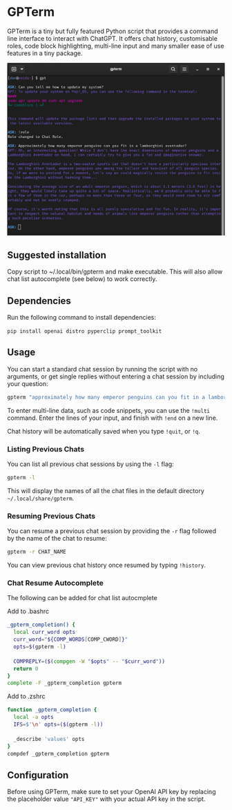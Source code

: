 # GPTerm

GPTerm is a tiny but fully featured Python script that provides a command line interface to interact with ChatGPT. It offers chat history, customisable roles, code block highlighting, multi-line input and many smaller ease of use features in a tiny package. 

![GPTerm](https://raw.githubusercontent.com/DeviousD4n/GPTerm/main/terminal.png)

## Suggested installation

Copy script to ~/.local/bin/gpterm and make executable. This will also allow chat list autocomplete (see below) to work correctly.

## Dependencies

Run the following command to install dependencies:

`pip install openai distro pyperclip prompt_toolkit`

## Usage

You can start a standard chat session by running the script with no arguments, or get single replies without entering a chat session by including your question:
```bash
gpterm "approximately how many emperor penguins can you fit in a lamborghini aventador?"
```
To enter multi-line data, such as code snippets, you can use the `!multi` command. Enter the lines of your input, and finish with `!end` on a new line.

Chat history will be automatically saved when you type `!quit`, or `!q`.

### Listing Previous Chats

You can list all previous chat sessions by using the `-l` flag:
```bash
gpterm -l
```
This will display the names of all the chat files in the default directory `~/.local/share/gpterm`.

### Resuming Previous Chats

You can resume a previous chat session by providing the `-r` flag followed by the name of the chat to resume:
```bash
gpterm -r CHAT_NAME
```
You can view previous chat history once resumed by typing `!history`. 

### Chat Resume Autocomplete

The following can be added for chat list autocmplete

Add to .bashrc
```bash
_gpterm_completion() {
  local curr_word opts
  curr_word="${COMP_WORDS[COMP_CWORD]}"
  opts=$(gpterm -l)

  COMPREPLY=($(compgen -W "$opts" -- "$curr_word"))
  return 0
}
complete -F _gpterm_completion gpterm
```

Add to .zshrc
```zsh
function _gpterm_completion {
  local -a opts
  IFS=$'\n' opts=($(gpterm -l))

  _describe 'values' opts
}
compdef _gpterm_completion gpterm
```

## Configuration

Before using GPTerm, make sure to set your OpenAI API key by replacing the placeholder value `"API_KEY"` with your actual API key in the script.
